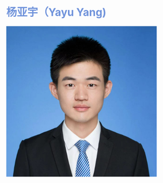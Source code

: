 # <font color='#7093DB'>杨亚宇（Yayu Yang)</font>


 <img src="PHOTO/YYY.jpg" width="400" />

<!-- 1991年，博士，讲师/硕士生导师

电气工程专业，上海海事大学

上海浦东新区海港大道1550号

E-mail: yyyangsjtu@163.com；yangyayu@shmtu.edu.cn

# <font color='#7093DB'>Contents</font>

[1.Experience](#jump1)

[2.Honors and Awards](#jump2)

[3.Services](#jump3)

[4.Reviewer](#jump4)

[5.Research Interests](#jump5)

[6.Projects](#jump6)

[7.Publications](#jump7)

[8.Student and Intern Information](#jump8)

[9.Admission requirements](#jump9)

[10.Hobby](#jump10)

# <span id="jump1"><font color='#7093DB'>1.Experience</font></span>
2021.05-至今	上海海事大学电气工程专业，讲师

2018.06-2021.05      中泰证券研究所科技组，TMT行业证券分析师

2013.09-2018.06      上海交通大学电子信息与电气工程学院电气工程系，博士（导师：邰能灵教授）

2009.09-2013.06      西南交通大学电气工程学院电气工程及其自动化专业电力系统及其自动化方向，学士（导师：王晓茹教授）

# <span id="jump2"><font color='#7093DB'>2.Honors and Awards</font></span>

**1)2023年中国发明协会发明创业奖创新奖一等奖（5/6）**

**2)2023年入选上海市青年科技英才扬帆计划**

3)2022年入选上海高校青年教师培养资助计划（重点推荐）

4)第十八届新财富最佳分析师评选-计算机行业入围团队（3/4）

5)第十一届中国证券业分析师金牛奖-最佳计算机行业分析团队第四名（3/4）

6)东方财富2020年度最佳分析师-计算机团队收益率第一名（3/4）

7)第二届新浪财经金麒麟最佳分析师评选-计算机行业第五名团队（3/4）

8)2017年上海交通大学博士生国家奖学金

# <span id="jump3"><font color='#7093DB'>3.Services</font></span>
**首届长三角全球科创项目集中路演暨“2019中国·嘉兴航空航天百人会”主会场评委**

Session Chair(Session Invited 2.1_Control, Operation, and Protection of Renewable Energy-Based Systems), 2023 IET International Conference on Renewable Power Generation (RPG)

中国证券业协会证券投资咨询(分析师)

中国电工技术学会高级会员

IEEE PES电力系统保护控制技术委员会（中国）配电网保护控制技术分委会成员

IEEE member（Power & Energy Society；Oceanic Engineering Society；Industrial Electronics Society）

IET member

中国电机工程学会会员

远川研究所智库支持成员

# <span id="jump4"><font color='#7093DB'>4.Reviewer</font></span>
IEEE Transactions on Power Delivery、IEEE Transactions on Industrial Informatics、IET Generation, Transmission & Distribution、IET Renewable Power Generation、Journal of Modern Power Systems and Clean Energy、Protection and Control of Modern Power Systems、International Transactions on Electrical Energy Systems、Protection and Control of Modern Power Systems、IEEE Access、IETE Journal of Research、电工技术学报、上海交通大学学报等国内外期刊

# <span id="jump5"><font color='#7093DB'>5.Research Interests</font></span>
电力系统自动化：电力系统继电保护、直流输配电系统、船舶电力系统等。

证券投资分析。

# <span id="jump6"><font color='#7093DB'>6.Projects</font></span>
1）上海市“科技创新行动计划”启明星项目（扬帆专项），船舶电力系统保护领域，项目时间：2023.03 -2026.03，主持；

2）南方电网广西电力公司管理创新项目，岸电电力系统领域,项目时间：2023.07 -2024.07，主持；

3）电力传输与功率变换控制教育部重点实验室开放课题，HVDC输电线路保护领域，项目时间：2022.10 -2024.02，主持；

4）上海高校青年教师培养资助计划（重点推荐），电气工程学科建模仿真领域，项目时间：2023.01-2024.12，主持。

# <span id="jump7"><font color='#7093DB'>7.Publications</font></span>
已发表学术论文27篇（第一作者和通信作者SCI/EI 15篇），已授权国家发明专利6项。已发表科技行业分析报告154篇，其中科技产业趋势和投资分析深度报告44篇，**数十篇科技产业研究报告被新浪网、搜狐网、凤凰网、澎湃新闻、网易、亿欧网、东方财富网、虎嗅网、36Kr、创业邦等转载**。完成国内外顶级投资机构科技行业研究课题80个（保密不公开）。

## <font color='#7093DB'>7.A-Academic Publications</font>
### <font color='#7093DB'>7.A1-SCI论文</font>
[1]**Yayu Yang**, Nengling Tai, Yu Liu, Xiaodong Zheng, Jianjun Ma, Jun Yan, Shu Ye. Calculated DC resistance-based pilot protection scheme for bipolar HVDC transmission lines[J]. IET Generation, Transmission & Distribution, 2022, 16(20): 4027-4039. 

[2]**Yayu Yang(Corresponding author)**, Nengling Tai, Chunju Fan, Lian Yang, Shi Chen. Resonance frequency-based protection scheme for UHVDC transmission lines[J]. IET Generation, Transmission & Distribution, 2018, 12(2): 318-327. 

[3]**Yayu Yang(Corresponding author)**, Nengling Tai, Chunju Fan, Liu Jian, Miao Chen. A particular AC component protection scheme for bipolar HVDC transmission lines[J]. IEEJ Transactions on Electrical and Electronic Engineering , 2018, 13(5): 732-741.

[4]Shu Ye, Feng Zhang, Fei Gao, Zhongzheng Zhou, **Yayu Yang**. Fault diagnosis for multilevel converters based on an Affine-Invariant riemannian metric autoencoder[J]. IEEE Transactions on Industrial Informatics, 2022, 19(3): 2619-2628.

[5]Baichuan Teng, Jianjun Ma, Miao Zhu, **Yayu Yang**, Xu Cai. Fault‐tolerant DC‐DC converter interconnected with energy storage device for bipolar distribution system: Working modes and optimizing control strategy[J]. IET Generation, Transmission & Distribution,2023, Early Access,  https:// doi.org/ 10.1049/ gtd2.12946.

[6]Jian Liu, Negnling Tai, Chunju Fan, **Yayu Yang**. Transient measured impedance-based protection scheme for DC line faults in ultra high-voltage direct-current system[J]. IET Generation, Transmission & Distribution, 2016, 10(14): 3597-3609.


### <font color='#7093DB'>7.A2-《中国电机工程学报》等学报论文</font>
[1]**杨亚宇(Corresponding author)**,邰能灵,范春菊,刘琦,陈金祥.利用峰值频率的高压直流输电线路纵联保护方案[J].中国电机工程学报,2017,37(15):4304-4314+4570. (电气工程学科顶刊) 

[2]**杨亚宇(Corresponding author)**,邰能灵,刘剑,郑晓冬.利用边界能量的高压直流线路纵联保护方案[J].中国电机工程学报,2015,35(22):5757-5767. (电气工程学科顶刊)

[3]**杨亚宇**,邰能灵,黄文焘,马建军,方斯顿.船舶中压直流综合电力系统(一):系统结构和电力电子变换器[J].电工技术学报,2024,已录用.

[4]**杨亚宇**,邰能灵,黄文焘,余墨多,刘宇.船舶中压直流综合电力系统(二):故障保护管理技术[J].电工技术学报,2024,已录用.

[5]**杨亚宇**,邰能灵,谢卫,郑晓冬,马建军.利用单端边界能量的直流输电线路全线速动保护[J].电工技术学报,2023,38(09):2403-2417.

[6]**杨亚宇(Corresponding author)**,邰能灵,范春菊,刘剑.基于计算电阻的高压直流输电线路纵联保护[J]. 电工技术学报, 2017, 32(7): 84-94. 

[7]马建军，朱淼，**杨亚宇**，杜炤鑫．适用于多工作模式Buck-Boost变换器的线性变参数模型与宽运行范围控制[J].中国电机工程学报,2023,43(21):8423-8434.(电气工程学科顶刊)

### <font color='#7093DB'>7.A3-其他EI期刊论文</font>
[1]刘月贤,王天钰,**杨亚宇**,王晓茹.电动汽车充放电系统建模与仿真[J].电力系统保护与控制,2014,42(13):70-76.

### <font color='#7093DB'>7.A4-国际会议论文</font>
[1]**Yayu Yang(Corresponding author)**, Nengling Tai, Chunju Fan, Xiaodong Zheng, Jian Liu, Bin Lv. Novel transient current-based protection scheme for DC line faults in UHVDC system[C]．IEEE Power & Energy Society General Meeting, CHICAGO, USA, Jul. 2017. (**Oral**，EI收录)

[2]**Yayu Yang**,Binjie Jin，Yu Liu，Xu Wei, Kangan Wang, Xipeng Zhang. Modeling and simulation of medium voltage DC  power system for all electric ship[C]．2024 2nd International Conference on Power Science and Technology (ICPST 2024), May. 2024. (**Oral**，EI收录)

[3]**Yayu Yang**, Xin Jiang, Moduo Yu，Shu Ye, Caixia Cai. A review of key technologies of shore power systems[C]. IET International Conference on Renewable Power Generation (RPG), Oct. 2023. (**Oral**，EI收录)

[4]Jijian Tong, **Yayu Yang(Corresponding author)**，Xiaoyan. Xu, Gengwu Zhang, Feng Yuan, Guang Xiang, Kangan Wang. Shore Power System Load Forecasting Model Based on QPSO-LSTM Network[C]. 2024 IEEE 10th International Power Electronics and Motion Control Conference (IPEMC-ECCE Asia), May. 2024. (Poster，EI收录)

[5]Yu Guan，**Yayu Yang(Corresponding author)**，Xiaoyan Xu，Jianjun Ma，Yu Liu.Research on shore DC Grids considering increasing penetration of renewables[C].IEEE International Conference on Advanced Power System Automation and Protection (APAP), Oct. 2023. (**Oral**，EI收录)

[6]Shuangnan Gu, **Yayu Yang(Corresponding author)**, Wenchao Shi, Jijian Tong. Shore power system load forecasting model based on IDBO algorithm and PCA-BiLSTM network[C].2023 2nd International Conference on Smart Energy and Electrical Engineering(SEEE 2023), Dec. 2023. (Poster，EI收录)

[7]Xinchen Zou, Yuhao Xie, Zhiqiang Duan,**Yayu Yang**,Yu Liu. Physics-Informed Data-Driven Control Strategy Classification for Inverter Based Resources During Transients[C]．IEEE Power & Energy Society General Meeting, Seattle, USA, Jul. 2024. (**Oral**，EI收录)

[8]Junchen Wu, Kangan Wang, **Yayu Yang**, Weimin Wu. A synchronous rectification method of CLLC resonant converter based on inner phase-shift modulation strategy under light load conditions[C]．2024 2nd International Conference on Power Science and Technology (ICPST 2024), May. 2024. (EI收录)

[9]Chenjie Fan, Kangan Wang, Siyu Wu, **Yayu Yang**, Jiale Li, Weimin Wu. Analysis of switching characterization and power loss of bidirectional asymmetrical power flow DC/DC converters[C]．2024 2nd International Conference on Power Science and Technology (ICPST 2024), May. 2024.(EI收录)

[10]Zhiquan Liu, Yu Liu, Dayou Lu, **Yayu Yang**, Rui Fan.Transmission line differential protection based on numerical solution of partial differential equations[C].IEEE International Conference on Advanced Power System Automation and Protection (APAP), Oct. 2023. (**Oral**，EI收录)

[11]Jiahui Lou, Wentao Huang,**Yayu Yang**, Moduo Yu, Yun Wang,Wenbin Huang. Energy management of port electric power system under the trajectory optimization of electric quay cranes[C]. IET International Conference on Renewable Power Generation (RPG), Oct. 2023. (Poster，EI收录)

### <font color='#7093DB'>7.A5-其他论文</font>
[1]张林,邰能灵,刘剑,**杨亚宇**,王彦虹.直流微电网方向纵联保护方法研究[J].电测与仪表,2018,55(20):1-7. (中文核心期刊)

[2]陈金熠,冯宇虹,袁晨,宁连营,**杨亚宇**,郑晓冬. 分布式能源接入电网电能质量问题研究[C].2017智能电网信息化建设研讨会论文集,2017:336-339+348.

### <font color='#7093DB'>7.A6-发明专利</font>
[1]**杨亚宇**,金斌杰,黄文焘,方斯顿,余墨多,李俊锋.一种高性能船舶中压直流综合电力系统拓扑结构, 2023年申请, 中国国家发明专利,. ZL202311658366.3 (已申请)

[2]**杨亚宇**,邰能灵,黄文焘,张林,魏旭,王康安,贺杨烊,肖正光.直流输电线路单端量快速保护方法, 2021年申请, 中国国家发明专利,. ZL202111546132.0 (已授权)

[3]**杨亚宇**,邰能灵,范春菊,郑晓冬,黄文焘.基于特定频段电流的特高压直流线路保护方法, 2019-4-5, 中国国家发明专利, ZL201810115548.9(已授权)

[4]**杨亚宇**,邰能灵,范春菊,刘剑.基于边界能量的高压直流线路纵联保护方法, 2017-4-19, 中国国家发明专利, ZL201410620596.5 (已授权)

[5]**杨亚宇**,邰能灵,郑晓冬,范春菊.基于故障直流分量的高压直流线路纵联保护方法, 2017-10-3, 中国国家发明专利, ZL201510744155.0 (已授权)

[6]刘剑,邰能灵,范春菊,**杨亚宇**,郑晓冬.基于频带测量阻抗的特高压直流线路故障判别方法, 2018-7-27, 中国国家发明专利, ZL201610227884.3(已授权)

[7]刘剑,邰能灵,范春菊,**杨亚宇**,陈实.电流相关性的柔性高压直流线路保护方法, 2018-9-21, 中国国家发明专利, ZL201610223498.7(已授权)

[8]蔡彩霞,甘文洋,**杨亚宇**,郭燚,姚刚.一种用于无线中继通信系统的资源优化分配方法, 2022年申请, 中国国家发明专利,. ZL202210991693. X (已进入实质审查)

## <font color='#7093DB'>7.B-Investment Consulting and Securities Research Reports</font>
### <font color='#7093DB'>7.B1-科技行业深度研究23篇</font>
[1]智能网联汽车深度：2020年或将进入汽车智能网联时代

[2]我们对华为AI的理解

[3]2019年中期投资策略：关注边际变化

[4]对“医疗保障标准化”的解读

[5]IaaS行业高景气，资本开支扩张利好上中游

[6]国产操作系统研究专题一：深度科技

[7]医疗信息化行业深度：政策指引、需求确定，医疗信息化生态向好

[8]计算机行业：Oracle数据库分析

[9]科创板系列三（贝斯达医疗）：国产磁共振成像系统领先者

[10]科创板系列二（国盾量子）：量子保密通信行业龙头

[11]科创板系列一（虹软科技）：视觉人工智能行业领先者

[12]计算机行业：通过年报&季报，我们读到了什么？

[13]计算机行业：通过业绩预告，我们读到了什么？

[14]19Q1基金持仓分析：仓位下降，集中度下降

[15]金融IT海外研究（行业深度系列）：从FIS发展路径得到的启示

[16]18Q4基金持仓分析：仓位下降，集中度提升 计算机行业

[17]2019年投资策略：成长的困惑与突围

[18]服务器：白牌&品牌之争

[19]IT细分领域&宏观经济相关性分析

[20]宏观经济变量对IT支出的影响

[21]三季报分析：分化、提速，关注需求端

[22]18Q3基金持仓分析：仓位小幅下降，集中度提升

[23]研发费用加计扣除：定性与定量分析

### <font color='#7093DB'>7.B2-科技公司深度研究21篇</font>
[1]中科创达：技术为本，生态为王

[2]恒为科技：5G+国产化，双轮驱动

[3]浪潮信息：行业拐点，龙头受益

[4]中孚信息：安全保密行业领先者，受益于信创战略

[5]金山办公解读

[6]恒生电子：交易模式改变带来的增量测算

[7]美团点评（3690.HK）：业务拆分与业务逻辑（深度系列一）

[8]深信服：“信息安全+云计算”双轮驱动，蓄势待发

[9]通达信解读

[10]金山办公：自主可控+用户变现+协同办公三轮驱动，成长路径清晰

[11]卫宁健康：医疗IT高成长具备长期性，创新业务蓄势待发

[12]四维图新：150页读懂四维图新

[13]赢时胜：产品化能力值得关注

[14]同花顺：拐点已现

[15]航天信息：新产品，新未来-数聚生态，智领未来

[16]深信服：安全业务稳步增长，云计算值得期待

[17]石基信息：云化逐步加快，平台放量在即

[18]达实智能：智慧医疗业务稳步推进，订单增长迅速

[19]恒为科技：深耕网络可视化领域，自主可控带来盈利新机遇

[20]中新赛克:网络可视化领先者，业绩高速增长

[21]同花顺对比：2019VS2015

### <font color='#7093DB'>7.B3-科技行业分析研究8篇</font>
[1]计算机行业点评报告：中国电信发布服务器集采招标公告，信创行业加速

[2]《智能汽车创新发展战略》发布，看好智能网联汽车行业

[3]金融IT：从成本中心到利润中心

[4]为什么在这个时候关注金融IT？

[5]关注金融政策的边际改善

[6]网上销户分析

[7]新能源汽车销量快增，关注智能驾驶

[8]2018 Oracle NetSuite 中国峰会感悟：看好云产业链

### <font color='#7093DB'>7.B4-科技公司分析研究102篇</font>
[1]中科曙光(603019)：业绩符合预期，海光收入大幅增长

[2]中科创达(300496) ：智能网联汽车、IoT业务高增长，看好长期发展前景

[3]深信服(300454)：与腾讯签订战略合作协议，看好云计算业务成长前景

[4]中孚信息(300659)： 业绩超预期，看好长期成长

[5]中科创达(300496)：扣非净利增长超100%，超预期

[6]四维图新(002405)：净利好于市场预期，20Q3营收增长26%

[7]浪潮信息(000977)： 业绩稳定增长，看好长期成长

[8]中孚信息(300659)：净利已转正，收入增长提速

[9]千方科技(002373)：业绩稳步增长，车路协同领域进展顺利

[10]中科曙光(603019)：20Q3净利增长59%，持续加大研发

[11]中科创达(300496)：扣非净利增长106%，关注智能汽车业务

[12]深信服(300454)：同口径下单季度营收增长26%

[13]浪潮信息(000977)：营收增长61%

[14]四维图新(002405)：20Q2营收增速转正

[15]深信服(300454)：20Q2收入同比增长24%，净利已转正

[16]千方科技(002373)：业绩符合预期，关注车路协同业务

[17]中科曙光(603019)：扣非净利增长38%，海光收入增长19%

[18]中科创达(300496)：智能网联汽车、物联网业务高速增长

[19]中科创达(300496)：业绩超预期，智能网联汽车业务商业模式转型顺利

[20]浪潮信息(000977)：超预期

[21]中科曙光(603019)：20Q1净利增长16%，定增加码信创

[22]四维图新(002405)：收入稳步增长，静待拐点

[23]汇纳科技(300609)：预收款增长158%，看好汇客云数据服务业务

[24]千方科技(002373)：业绩符合预期，车路协同领域进展顺利

[25]千方科技(002373)：净利同比增长32%，车路协同业务值得期待

[26]深信服(300454)：净利接近业绩预告上限，略超市场预期

[27]中孚信息(300659)：业绩超预期，“安全保密产品+信息安全服务”高增长

[28]石基信息(002153)：收入稳步增长，国际化持续推进

[29]中科曙光(603019)：扣非净利增长42%，业绩超预期

[30]四维图新(002405)：营收平稳增长，19Q4净利出现拐点

[31]中孚信息(300659)：信创领域重点标的，业绩高增长

[32]中科创达(300496)：净利增长32%，业绩好于预期

[33]浪潮信息(000977)：净利略超预期，毛利率、净利率提升

[34]远光软件(002063)：国网电商控股，泛在战略平台进一步强化

[35]中科创达(300496)：业绩基本符合预期，智能网联汽车业务高速增长

[36]浪潮信息(000977)：净利润预增30%-50%，配股获证监会核准批复

[37]深信服(300454)：业绩超预期，信息安全业务增长较快

[38]中科创达(300496)：拟非公开发行股票，看好智能网联汽车业务

[39]中科创达(300496)：年报符合市场预期，智能网联汽车业务高增长

[40]四维图新(002405)：对高精度地图订单的思考

[41]2018业务拆解：石基信息

[42]2018业务拆解：中科曙光

[43]2018业务拆解：四维图新

[44]2018业务拆解：科大讯飞

[45]东方财富(300059)：一季度环比分析

[46]东方财富(300059)：19Q2环比分析

[47]同花顺(300033)：关注现金流，而不是利润

[48]同花顺(300033)：19Q2现金流分析

[49]远光软件(002063)：承接“泛在”战略平台，国网电商协同效应显现

[50]远光软件(002063)：业绩符合预期，静待泛在发力

[51]太极股份点评：中国电科内部股权划转，国产化逻辑更为清晰

[52]四维图新点评：打破国外垄断，TPMS研制成功 

[53]单季度业绩增速回升，下游资本开支回暖 

[54]太极股份三季报点评：单季度收入增长提速，盈利能力提升 

[55]石基信息三季报点评：业绩稳步增长，关注云化、全球化 

[56]营收保持平稳，看好长期成长逻辑 

[57]易华录三季报点评：数据湖快速增长，发行可转债完善数据湖生态 

[58]汇纳科技三季报点评：预收款大幅增加，云转型进展顺利 

[59]中科曙光三季报点评：供应链运营取得实质性进展 

[60]深信服三季报点评：收入稳步增长，单季度扣非净利增长提速 

[61]千方科技三季报点评：单季度收入增长提速，中标大额订单 

[62]中科创达三季报点评：三季报符合预期，智能汽车、智能硬件业务高速增长 

[63]中科创达点评：5G带动主业增长，智能网联汽车值得期待

[64]信息安全与云计算共成长，季度业绩持续向上

[65]数据服务业务取得实质性进展

[66]东软集团（600718）点评：子公司东软医疗拟IPO

[67]美亚柏科：大数据信息化业务增长101% 

[68]用友网络（600588）：云引领者 

[69]启明星辰：18年扣非净利增长36%，关注安全运营业务 

[70]18Q4净利同比增长40%至112%，业绩超预期 

[71]同花顺（300033.SZ）点评：18Q4净利同比增长-54%至31%，或将迎来边际改善

[72]石基信息（002153）点评：云产品的再次突围

[73]用友网络（600588）：18年扣非净利增长60%-90% 

[74]东软集团（600718）点评：2018年业绩预减，静待花开 

[75]推算18年扣非净利增长35%-52% 

[76]深信服（300454)点评：2018年净利增长0%-10%，aStor-EDS扩充云计算版图

[77]18年扣非净利增长125%-164%，业绩超预期

[78]深信服（300454）半年报点评：云计算业务增长85%，研发投入不断加大

[79]二三四五（002195）半年报点评：18H1扣非净利增长40%，星球联盟产品生态逐步完善

[80]用友网络（600588）半年报点评：云收入增长141%，国内公有云SaaS市占率第一

[81]18H1扣非净利增长92%，持续加大研发投入

[82]关注持续高增长的云计算业务

[83]18H1扣非净利增长5%-11%，关注企业级云服务

[84]可转债获批复，IT核心技术能力有望提升

[85]18H1归母净利增长37%，研发投入加大

[86]中报扭亏为盈，云收入快速增长

[87]ADAS实现量产，入围中国百强软件企业

[88]携手小鹏汽车，研发L3级自动驾驶系统

[89]携手腾讯布局金融云，优势互补打造银户通

[90]石基信息（002153）点评：与Oracle合同续签，云化进展顺利

[91]远光软件（002063）点评：业绩增长迅速，区块链及人工智能值得期待

[92]智能制造领军者，积极布局云服务；

[93]石基信息（002153）公告点评：未来酒店FlyZoo Hotel云服务提供商

[94]C端流量资源强大，关注需求端潜在改善

[95]汉得信息（300170.SZ）三季报点评：18Q3净利增长35% 

[96]东软集团（600718）三季报点评：18Q1-3同口径净利增长11% 

[97]航天信息（600271）三季报点评：18Q3扣非净利增长17%，业务结构逐步优化

[98]云收入增长128%

[99]四维图新（002405）三季报点评：18Q3净利增长51%，各业务进展顺利

[100]18Q1-3净利预计增长48%-71%，中标五千万重大项目 

[101]卫宁健康（300253）业绩预告点评：18Q3净利提速，牵手华为加快AI医疗

[102]浪潮信息（000977）点评：股权激励授予完成，18Q2服务器收入同增112%

# <span id="jump8"><font color='#7093DB'>8.Student and Intern Information</font></span>
## <font color='#7093DB'>电气工程领域</font>

|姓名    |本/硕/博 |毕业时间|论文题目                   |毕业去向                        	|备注                                 |
|--------|---------|------|-----------------------------|---------------------------------------|-------------------------------------|
|卓宇腾  |本       |2022年|直流输电系统线路保护方法研究  |上海海事大学-电气工程专业读研           |                                     |
|蒋欣    |本       |2023年|港口岸电电力系统关键技术分析  |华芯（嘉兴）智能装备有限公司-芯片装备OHT| 发表英文EI会议论文一篇                |
|金斌杰  |本       |2023年|船舶中压直流电力系统建模和仿真|上海海事大学-电气工程专业读研           |上海海事大学本科生优秀毕业设计（论文）|
					
## <font color='#7093DB'>证券投资分析领域</font>
部分带教实习生进入Columbia University in the City of New York、Carnegie Mellon University、上海财经大学等国内外学校深造；

部分带教实习生进入JP Morgan Chase、国内证券研究所新财富组、国内中大型公募基金、私募等公司工作。

# <span id="jump9"><font color='#7093DB'>9.Admission requirements</font></span>
## <font color='#7093DB'>电气工程领域</font>
按博士候选人标准培养，有读博意向者优先。本科已学过电力系统分析和电力系统继电保护课程优先。

## <font color='#7093DB'>证券投资分析领域</font>
财务基础扎实、吃苦耐劳、会使用Wind/Bloomberg优先。择优推荐至国内各证券公司研究所实习6个月以上。

# <span id="jump10"><font color='#7093DB'>10.Hobby</font></span>
舞蹈：西南交通大学校国标舞队队员，曾参加2010年IDSF世界杯标准舞暨中国成都国际体育舞蹈公开赛选拔赛。曾学过10多种舞蹈(华尔兹，伦巴，恰恰，斗牛，桑巴，爵士，salsa on 1，salsa on 2，bachata，Kizomba等)。

游泳：上海交通大学校游泳队队员（甲组），曾参加2015年上海市大学生游泳锦标赛，2016年上海市大学生游泳锦标赛，主项蝶泳。-->
